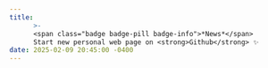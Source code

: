 ```yaml
---
title: 
      >-
      <span class="badge badge-pill badge-info">*News*</span>
      Start new personal web page on <strong>Github</strong> ✨
date: 2025-02-09 20:45:00 -0400
---
```

